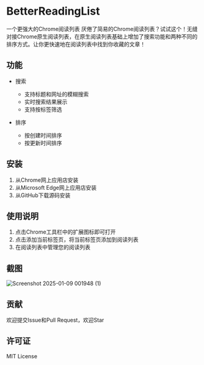 # BetterReadingList
一个更强大的Chrome阅读列表
厌倦了简易的Chrome阅读列表？试试这个！无缝对接Chrome原生阅读列表，在原生阅读列表基础上增加了搜索功能和两种不同的排序方式。让你更快速地在阅读列表中找到你收藏的文章！

## 功能

- 搜索
  - 支持标题和网址的模糊搜索
  - 实时搜索结果展示
  - 支持按标签筛选

- 排序
  - 按创建时间排序
  - 按更新时间排序

## 安装

1. 从Chrome网上应用店安装
2. 从Microsoft Edge网上应用店安装 
3. 从GitHub下载源码安装

## 使用说明

1. 点击Chrome工具栏中的扩展图标即可打开
2. 点击添加当前标签页，将当前标签页添加到阅读列表
3. 在阅读列表中管理您的阅读列表

## 截图
![Screenshot 2025-01-09 001948 (1)](https://github.com/user-attachments/assets/385103df-711a-4cf4-bc34-884e16853513)


## 贡献

欢迎提交Issue和Pull Request，欢迎Star

## 许可证

MIT License
